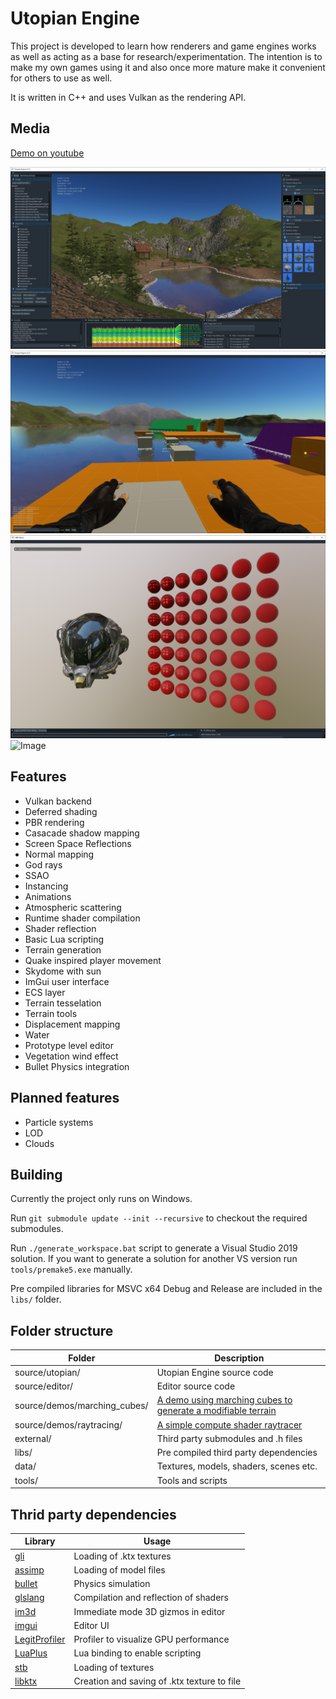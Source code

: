 # Utopian Engine

This project is developed to learn how renderers and game engines works as well as acting as a base for research/experimentation. The intention is to make my own games using it and also once more mature make it convenient for others to use as well.

It is written in C++ and uses Vulkan as the rendering API.

## Media

[Demo on youtube](https://youtu.be/428gfVBfCms)

![Image](data/printscreens/terrain-foliage.png)
![Image](data/printscreens/prototype-level-2.png)
![Image](data/printscreens/pbr_demo.png)
![Image](data/printscreens/water-ssr-8.png)

## Features
+ Vulkan backend
+ Deferred shading
+ PBR rendering
+ Casacade shadow mapping
+ Screen Space Reflections
+ Normal mapping
+ God rays
+ SSAO
+ Instancing
+ Animations
+ Atmospheric scattering
+ Runtime shader compilation
+ Shader reflection
+ Basic Lua scripting
+ Terrain generation
+ Quake inspired player movement
+ Skydome with sun
+ ImGui user interface
+ ECS layer
+ Terrain tesselation
+ Terrain tools
+ Displacement mapping
+ Water
+ Prototype level editor
+ Vegetation wind effect
+ Bullet Physics integration

## Planned features
+ Particle systems
+ LOD
+ Clouds

## Building

Currently the project only runs on Windows.

Run `git submodule update --init --recursive` to checkout the required submodules.

Run `./generate_workspace.bat` script to generate a Visual Studio 2019 solution.
If you want to generate a solution for another VS version run `tools/premake5.exe` manually.

Pre compiled libraries for MSVC x64 Debug and Release are included in the `libs/` folder.

## Folder structure

| Folder            | Description                                                |
|-------------------|------------------------------------------------            |
| source/utopian/   | Utopian Engine source code                                 |
| source/editor/    | Editor source code                                         |
| source/demos/marching_cubes/ | [A demo using marching cubes to generate a modifiable terrain](https://github.com/simplerr/UtopianEngine/tree/master/source/demos/marching_cubes) |
| source/demos/raytracing/ | [A simple compute shader raytracer](https://github.com/simplerr/UtopianEngine/tree/master/source/demos/raytracing) |
| external/         | Third party submodules and .h files                        |
| libs/             | Pre compiled third party dependencies                      |
| data/             | Textures, models, shaders, scenes etc.                     |
| tools/            | Tools and scripts                                          |

## Thrid party dependencies

| Library                                                      | Usage                                                      |
|--------------------------------------------------------------|------------------------------------------------------------|
| [gli](https://github.com/g-truc/gli)                         | Loading of .ktx textures                                   |
| [assimp](https://github.com/assimp/assim)                    | Loading of model files                                     |
| [bullet](https://github.com/bulletphysics/bullet3)           | Physics simulation                                         |
| [glslang](https://github.com/KhronosGroup/glslang)           | Compilation and reflection of shaders                      |
| [im3d](https://github.com/john-chapman/im3d)                 | Immediate mode 3D gizmos in editor                         |
| [imgui](https://github.com/ocornut/imgui)                    | Editor UI                                                  |
| [LegitProfiler](https://github.com/Raikiri/LegitProfiler)    | Profiler to visualize GPU performance                      |
| [LuaPlus](https://github.com/jjensen/luaplus51-all)          | Lua binding to enable scripting                            |
| [stb](https://github.com/nothings/stb)                       | Loading of textures                                        |
| [libktx](https://github.com/KhronosGroup/KTX-Software)       | Creation and saving of .ktx texture to file                |

